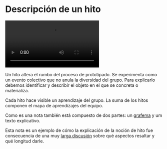 # Descripción de un hito #

![un hito](https://github.com/docART/documentacion/blob/recipe/prototyping/grafemas/hito.mp4)

Un hito altera el rumbo del proceso de prototipado. Se experimenta como un evento colectivo que no anula la diversidad del grupo. Para explicarlo debemos identificar y describir el objeto en el que se concreta o materializa.

Cada hito hace visible un aprendizaje del grupo. La suma de los hitos componen el mapa de aprendizajes del equipo. 

Como es una nota también está compuesto de dos partes: un [grafema](https://github.com/docART/documentacion/blob/recipe/prototyping/05_nocion_de_grafema.md) y um texto explicativo. 

Esta nota es un ejemplo de cómo la explicación de la noción de hito fue consecuencia de una muy [larga discusión](https://github.com/docART/documentacion/blob/recipe/prototyping/discusion-hito.md) sobre qué aspectos resaltar y qué longitud darle.
